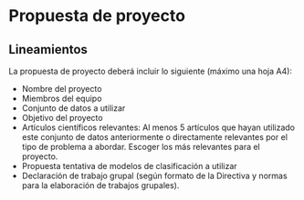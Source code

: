 # Propuesta de proyecto

## Lineamientos

La propuesta de proyecto deberá incluir lo siguiente (máximo una hoja A4):
- Nombre del proyecto
- Miembros del equipo
- Conjunto de datos a utilizar
- Objetivo del proyecto
- Artículos científicos relevantes: Al menos 5 artículos que hayan utilizado este conjunto de datos anteriormente o directamente relevantes por el tipo de problema a abordar. Escoger los más relevantes para el proyecto.
- Propuesta tentativa de modelos de clasificación a utilizar
- Declaración de trabajo grupal (según formato de la Directiva y normas para la
elaboración de trabajos grupales).
